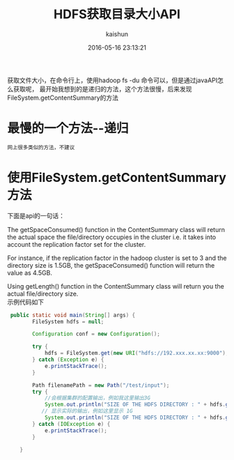 ﻿---
title: HDFS获取目录大小API
date: 2016-05-16 23:13:21
tags: [hdfs]
categories: [大数据,hdfs]
author: kaishun
id: 2
permalink: hdfs-ContentSummary-directory
---

获取文件大小，在命令行上，使用hadoop fs -du 命令可以，但是通过javaAPI怎么获取呢，
最开始我想到的是递归的方法，这个方法很慢，后来发现FileSystem.getContentSummary的方法

# **最慢的一个方法--递归**

```java
网上很多类似的方法，不建议
```

# **使用FileSystem.getContentSummary方法**
下面是api的一句话： 

The getSpaceConsumed() function in the ContentSummary class will return the actual space the file/directory occupies in the cluster i.e. it takes into account the replication factor set for the cluster.

For instance, if the replication factor in the hadoop cluster is set to 3 and the directory size is 1.5GB, the getSpaceConsumed() function will return the value as 4.5GB.

Using getLength() function in the ContentSummary class will return you the actual file/directory size.  
示例代码如下

```java
 public static void main(String[] args) {
        FileSystem hdfs = null;

        Configuration conf = new Configuration();

        try {
            hdfs = FileSystem.get(new URI("hdfs://192.xxx.xx.xx:9000"),conf,"username");
        } catch (Exception e) {
            e.printStackTrace();
        }

        Path filenamePath = new Path("/test/input");
        try {
            //会根据集群的配置输出，例如我这里输出3G
            System.out.println("SIZE OF THE HDFS DIRECTORY : " + hdfs.getContentSummary(filenamePath).getSpaceConsumed());
           // 显示实际的输出，例如这里显示 1G
            System.out.println("SIZE OF THE HDFS DIRECTORY : " + hdfs.getContentSummary(filenamePath).getLength());
        } catch (IOException e) {
            e.printStackTrace();
        }

    }

```